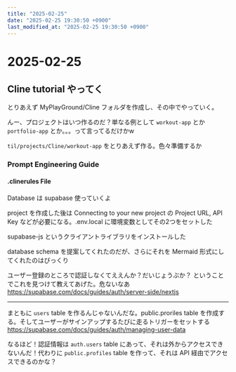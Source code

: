 ```yaml
---
title: "2025-02-25"
date: "2025-02-25 19:30:50 +0900"
last_modified_at: "2025-02-25 19:30:50 +0900"
---
```


# 2025-02-25
## Cline tutorial やってく
とりあえず MyPlayGround/Cline フォルダを作成し、その中でやっていく。  

んー、プロジェクトはいつ作るのだ？単なる例として `workout-app` とか `portfolio-app` とか。。。って言ってるだけかw

`til/projects/Cline/workout-app` をとりあえず作る。色々準備するか

### Prompt Engineering Guide
#### .clinerules File

Database は supabase 使っていくよ

project を作成した後は Connecting to your new project の Project URL, API Key などが必要になる。.env.local に環境変数としてその2つをセットした

supabase-js というクライアントライブラリをインストールした

database schema を提案してくれたのだが、さらにそれを Mermaid 形式にしてくれたのはびっくり

ユーザー登録のところで認証しなくてええんか？だいじょうぶか？ ということでこれを見つけて教えてあげた。危ないなあ  
https://supabase.com/docs/guides/auth/server-side/nextjs

---

まともに `users` table を作るんじゃないんだな。public.proriles table を作成する。そしてユーザーがサインアップするたびに走るトリガーをセットする  
https://supabase.com/docs/guides/auth/managing-user-data

なるほど！認証情報は `auth.users` table にあって、それは外からアクセスできないんだ！代わりに `public.profiles` table を作って、それは API 経由でアクセスできるのかな？

